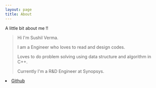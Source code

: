 ```yaml
---
layout: page
title: About
---
```


A little bit about me !!
> Hi I'm Sushil Verma. 
> 
> I am a Engineer who loves to read and design codes.
> 
> Loves to do problem solving using data structure and algorithm in C++. 
> 
> Currently I'm a R&D Engineer at Synopsys.



<section>
        <li>
          <a href="https://github.com/shushill">Github</a>
        </li>
</section>

